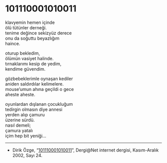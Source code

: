 # 101110001010011  
  
klavyemin hemen içinde  
ölü tütünler derneği.  
tenime değince sekizyüz derece  
onu da soğuttu beyazlığım  
haince.  
  
oturup bekledim,  
ölümün vasiyet halinde.  
tırnaklarımı kesip de yedim,  
kendime güvendim.  
  
gözbebeklerimle oynaşan kediler  
aniden saldırdılar kelimelere.  
mouse’umun ahına geçildi o gece  
aheste aheste.  
  
oyunlardan dışlanan çocukluğum  
tedirgin olmasın diye annesi  
yerden alıp çamuru  
üzerine sürdü.  
nasıl demeli;  
çamura yatalı  
içim hep bit yeniği...

---
- Dirik Özge, “[101110001010011](http://web.archive.org/web/20050210062944/http://www.dergi.org/242002/0302.htm)”, Dergi@Net internet dergisi, Kasım-Aralık 2002, Sayı 24.
